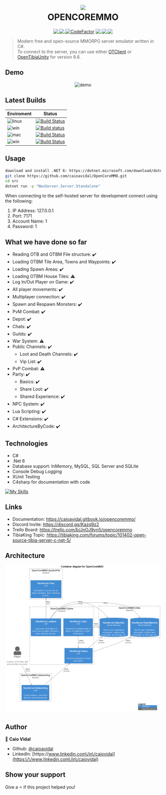 

<h1 align="center">
  <img align="center" width="120px" src="https://github.com/caioavidal/OpenCoreMMO/blob/develop/ocmsquare.png?raw=true" target="_blank"  />
  <br>
  OPENCOREMMO</h1>
<p align="center">
  <a href="https://ci.appveyor.com/project/caioavidal/opencoremmo">
  <img align="center" src="https://ci.appveyor.com/api/projects/status/973j1ut05o6r8ggg?svg=true" target="_blank"  />
  </a>
  <a href="https://codecov.io/gh/caioavidal/OpenCoreMMO">
  <img align="center" src="https://codecov.io/gh/caioavidal/OpenCoreMMO/branch/develop/graph/badge.svg" />
</a>
<a href="https://www.codefactor.io/repository/github/caioavidal/opencoremmo"><img  align="center"  src="https://www.codefactor.io/repository/github/caioavidal/opencoremmo/badge" alt="CodeFactor" /></a>
<a href="https://discord.gg/Kazq9z2">
  <img align="center" src="https://badgen.net/badge/icon/discord?icon=discord&label" />
</a>
<a href="https://github.com/caioavidal/opencoremmo/stargazers">
  <img align="center" src="https://img.shields.io/github/stars/caioavidal/opencoremmo?label=stargazers&logoColor=yellow&style=social" />
  </a>
  <a href="https://github.com/caioavidal/OpenCoreMMO/blob/develop/LICENSE">
  <img align="center" src="https://badgen.net/github/license/caioavidal/opencoremmo" />
  </a>
</p>

> Modern free and open-source MMORPG server emulator written in C#.
> <br>To connect to the server, you can use either [OTClient](https://github.com/edubart/otclient) or [OpenTibiaUnity](https://github.com/slavidodo/OpenTibia-Unity) for version 8.6.

## Demo

<p align="center">
  <img width="700" align="center" src="https://github.com/caioavidal/OpenCoreMMO/blob/develop/opencoremmo.gif?raw=true" alt="demo"/>
</p>

## Latest Builds

| Enviroment | Status |
|------------|--------|
|![linux](https://badgen.net/badge/icon/Ubuntu%20Linux%2018.04%20x64?icon=terminal&label&color=orange)|[![Build Status](https://caiovidal.visualstudio.com/OpenCoreMMO/_apis/build/status/caioavidal.OpenCoreMMO%20Ubuntu?branchName=develop)](https://caiovidal.visualstudio.com/OpenCoreMMO/_build/latest?definitionId=3&branchName=develop)|
|![win](https://badgen.net/badge/icon/Windows?icon=windows&label&color=blue)|[![Build status](https://ci.appveyor.com/api/projects/status/973j1ut05o6r8ggg?svg=true)](https://ci.appveyor.com/project/caioavidal/opencoremmo)|
|![mac](https://badgen.net/badge/icon/macOS%20Latest?icon=apple&label&color=purple&list=1)|[![Build Status](https://caiovidal.visualstudio.com/OpenCoreMMO/_apis/build/status/caioavidal.OpenCoreMMO%20MACOS?branchName=develop)](https://caiovidal.visualstudio.com/OpenCoreMMO/_build/latest?definitionId=2&branchName=develop)|
|![win](https://badgen.net/badge/icon/Windows,.NET%206?icon=windows&label&list=1)|[![Build Status](https://caiovidal.visualstudio.com/OpenCoreMMO/_apis/build/status/caioavidal.OpenCoreMMO?branchName=develop)](https://caiovidal.visualstudio.com/OpenCoreMMO/_build/latest?definitionId=1&branchName=develop)        |

## Usage

```sh
download and install .NET 6: https://dotnet.microsoft.com/download/dotnet/6.0
git clone https://github.com/caioavidal/OpenCoreMMO.git
cd src
dotnet run -p "NeoServer.Server.Standalone"
```
When connecting to the self-hosted server for development connect using the following:
1. IP Address: 127.0.0.1
2. Port: 7171
3. Account Name: 1
4. Password: 1

## What we have done so far

- Reading OTB and OTBM File structure: :heavy_check_mark:
- Loading OTBM Tile Area, Towns and Waypoints: :heavy_check_mark:
- Loading Spawn Areas: :heavy_check_mark:
- Loading OTBM House Tiles: :warning:
- Log In/Out Player on Game: :heavy_check_mark:
- All player movements: :heavy_check_mark:
- Multiplayer connection: :heavy_check_mark:
- Spawn and Respawn Monsters: :heavy_check_mark:
- PvM Combat: :heavy_check_mark:
- Depot: :heavy_check_mark:
- Chats: :heavy_check_mark:
- Guilds: :heavy_check_mark:
- War System: :warning:
- Public Channels: :heavy_check_mark:
  - Loot and Death Channels: :heavy_check_mark:
  - Vip List: :heavy_check_mark:
- PvP Combat: :warning:
- Party: :heavy_check_mark:
  - Basics: :heavy_check_mark:
  - Share Loot: :heavy_check_mark:
  - Shared Experience: :heavy_check_mark:
- NPC System: :heavy_check_mark:
- Lua Scripting: :heavy_check_mark:
- C# Extensions: :heavy_check_mark:
- ArchitectureByCode: :heavy_check_mark:

## Technologies

* C#
* .Net 6
* Database support: InMemory, MySQL, SQL Server and SQLite
* Console Debug Logging
* XUnit Testing
* C4sharp for documentation with code

 [![My Skills](https://skillicons.dev/icons?i=dotnet,cs,docker,git,postgres,mysql,sqlite)](https://skillicons.dev)

## Links

* Documentation: https://caioavidal.gitbook.io/opencoremmo/
* Discord Invite: https://discord.gg/Kazq9z2
* Trello Board: https://trello.com/b/JnOJ9yn5/opencoremmo
* TibiaKing Topic: https://tibiaking.com/forums/topic/101402-open-source-tibia-server-c-net-5/

## Architecture

![ContainerDiagram](src/NeoServer.Architecture/c4/container-diagram-for-opencoremmo-c4container.png)

## Author

👤 **Caio Vidal**

* Github: [@caioavidal](https://github.com/caioavidal)
* LinkedIn: [https:\/\/www.linkedin.com\/in\/caiovidal](https:\/\/www.linkedin.com\/in\/caiovidal)

## Show your support

Give a ⭐️ if this project helped you!
